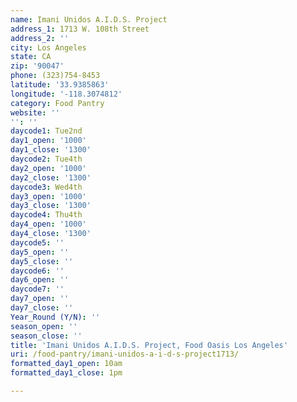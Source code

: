 ```yaml
---
name: Imani Unidos A.I.D.S. Project
address_1: 1713 W. 108th Street
address_2: ''
city: Los Angeles
state: CA
zip: '90047'
phone: (323)754-8453
latitude: '33.9385863'
longitude: '-118.3074812'
category: Food Pantry
website: ''
'': ''
daycode1: Tue2nd
day1_open: '1000'
day1_close: '1300'
daycode2: Tue4th
day2_open: '1000'
day2_close: '1300'
daycode3: Wed4th
day3_open: '1000'
day3_close: '1300'
daycode4: Thu4th
day4_open: '1000'
day4_close: '1300'
daycode5: ''
day5_open: ''
day5_close: ''
daycode6: ''
day6_open: ''
daycode7: ''
day7_open: ''
day7_close: ''
Year_Round (Y/N): ''
season_open: ''
season_close: ''
title: 'Imani Unidos A.I.D.S. Project, Food Oasis Los Angeles'
uri: /food-pantry/imani-unidos-a-i-d-s-project1713/
formatted_day1_open: 10am
formatted_day1_close: 1pm

---
```

